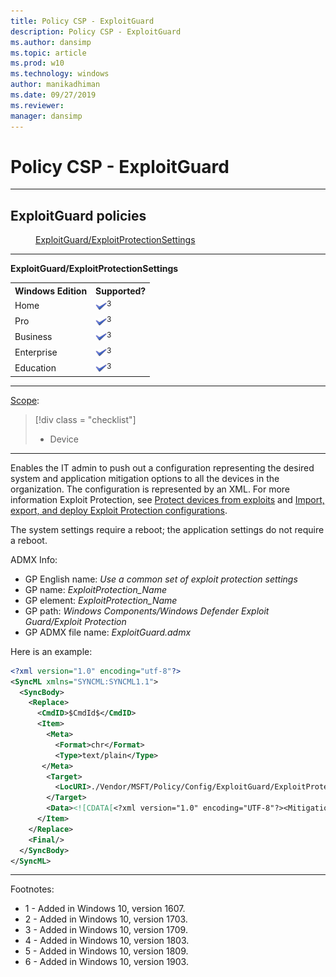 ```yaml
---
title: Policy CSP - ExploitGuard
description: Policy CSP - ExploitGuard
ms.author: dansimp
ms.topic: article
ms.prod: w10
ms.technology: windows
author: manikadhiman
ms.date: 09/27/2019
ms.reviewer: 
manager: dansimp
---
```


# Policy CSP - ExploitGuard



<hr/>

<!--Policies-->
## ExploitGuard policies  

<dl>
  <dd>
    <a href="#exploitguard-exploitprotectionsettings">ExploitGuard/ExploitProtectionSettings</a>
  </dd>
</dl>


<hr/>

<!--Policy-->
<a href="" id="exploitguard-exploitprotectionsettings"></a>**ExploitGuard/ExploitProtectionSettings**  

<!--SupportedSKUs-->
<table>
<tr>
    <th>Windows Edition</th>
    <th>Supported?</th>
</tr>
<tr>
    <td>Home</td>
    <td><img src="images/checkmark.png" alt="check mark" /><sup>3</sup></td>
</tr>
<tr>
    <td>Pro</td>
    <td><img src="images/checkmark.png" alt="check mark" /><sup>3</sup></td>
</tr>
<tr>
    <td>Business</td>
    <td><img src="images/checkmark.png" alt="check mark" /><sup>3</sup></td>
</tr>
<tr>
    <td>Enterprise</td>
    <td><img src="images/checkmark.png" alt="check mark" /><sup>3</sup></td>
</tr>
<tr>
    <td>Education</td>
    <td><img src="images/checkmark.png" alt="check mark" /><sup>3</sup></td>
</tr>
</table>

<!--/SupportedSKUs-->
<hr/>

<!--Scope-->
[Scope](./policy-configuration-service-provider.md#policy-scope):

> [!div class = "checklist"]
> * Device

<hr/>

<!--/Scope-->
<!--Description-->
Enables the IT admin to push out a configuration representing the desired system and application mitigation options to all the devices in the organization. The configuration is represented by an XML. For more information Exploit Protection, see [Protect devices from exploits](https://docs.microsoft.com/windows/threat-protection/windows-defender-exploit-guard/exploit-protection) and [Import, export, and deploy Exploit Protection configurations](https://docs.microsoft.com/windows/threat-protection/windows-defender-exploit-guard/import-export-exploit-protection-emet-xml).

The system settings require a reboot; the application settings do not require a reboot.

<!--/Description-->
<!--ADMXMapped-->
ADMX Info:  
-   GP English name: *Use a common set of exploit protection settings*
-   GP name: *ExploitProtection_Name*
-   GP element: *ExploitProtection_Name*
-   GP path: *Windows Components/Windows Defender Exploit Guard/Exploit Protection*
-   GP ADMX file name: *ExploitGuard.admx*

<!--/ADMXMapped-->
<!--Example-->
Here is an example:

```xml
<?xml version="1.0" encoding="utf-8"?>
<SyncML xmlns="SYNCML:SYNCML1.1">
  <SyncBody>
    <Replace>
      <CmdID>$CmdId$</CmdID>
      <Item>
        <Meta>
          <Format>chr</Format>
          <Type>text/plain</Type>
       </Meta>
        <Target>
          <LocURI>./Vendor/MSFT/Policy/Config/ExploitGuard/ExploitProtectionSettings</LocURI>
        </Target>
        <Data><![CDATA[<?xml version="1.0" encoding="UTF-8"?><MitigationPolicy><SystemConfig><SEHOP Audit="true" /></SystemConfig><AppConfig Executable="iexplore.exe"><ImageLoad AuditImageLoad="true" /><Payload AuditEnableExportAddressFilter="true"AuditEnableExportAddressFilterPlus="true"AuditEnableImportAddressFilter="true"AuditEnableRopStackPivot="true"AuditEnableRopCallerCheck="true"AuditEnableRopSimExec="true"/></AppConfig><AppConfig Executable="wordpad.exe"><DynamicCode Audit="true" /><SignedBinaries Audit="true" AuditStoreSigned="false" /><ImageLoad AuditImageLoad="true"  /><ChildProcess  Audit="true" /><Payload AuditEnableExportAddressFilter="true"AuditEnableExportAddressFilterPlus="true"AuditEnableImportAddressFilter="true"AuditEnableRopStackPivot="true"AuditEnableRopCallerCheck="true"AuditEnableRopSimExec="true"/></AppConfig><AppConfig Executable="notepad.exe"><DynamicCode Audit="true" /><SignedBinaries Audit="true" AuditStoreSigned="false" /><ImageLoad AuditImageLoad="true" /><ChildProcess Audit="true" /><Payload AuditEnableExportAddressFilter="true"AuditEnableExportAddressFilterPlus="true"AuditEnableImportAddressFilter="true"AuditEnableRopStackPivot="true"AuditEnableRopCallerCheck="true"AuditEnableRopSimExec="true"/></AppConfig><AppConfig Executable="outlook.exe"><Payload AuditEnableExportAddressFilter="true"AuditEnableExportAddressFilterPlus="true"AuditEnableImportAddressFilter="true"AuditEnableRopStackPivot="true"AuditEnableRopCallerCheck="true"AuditEnableRopSimExec="true"/></AppConfig><AppConfig Executable="winword.exe"><Payload AuditEnableExportAddressFilter="true"AuditEnableExportAddressFilterPlus="true"AuditEnableImportAddressFilter="true"AuditEnableRopStackPivot="true"AuditEnableRopCallerCheck="true"AuditEnableRopSimExec="true"/></AppConfig><AppConfig Executable="excel.exe"><Payload AuditEnableExportAddressFilter="true"AuditEnableExportAddressFilterPlus="true"AuditEnableImportAddressFilter="true"AuditEnableRopStackPivot="true"AuditEnableRopCallerCheck="true"AuditEnableRopSimExec="true"/></AppConfig><AppConfig Executable="powerpnt.exe"><Payload AuditEnableExportAddressFilter="true"AuditEnableExportAddressFilterPlus="true"AuditEnableImportAddressFilter="true"AuditEnableRopStackPivot="true"AuditEnableRopCallerCheck="true"AuditEnableRopSimExec="true"/></AppConfig><AppConfig Executable="AcroRd32.exe"><Payload AuditEnableExportAddressFilter="true"AuditEnableExportAddressFilterPlus="true"AuditEnableImportAddressFilter="true"AuditEnableRopStackPivot="true"AuditEnableRopCallerCheck="true"AuditEnableRopSimExec="true"/></AppConfig><AppConfig Executable="Acrobat.exe"><Payload AuditEnableExportAddressFilter="true"AuditEnableExportAddressFilterPlus="true"AuditEnableImportAddressFilter="true"AuditEnableRopStackPivot="true"AuditEnableRopCallerCheck="true"AuditEnableRopSimExec="true"/></AppConfig><AppConfig Executable="fltldr.exe"><DynamicCode Audit="true" /><ImageLoad AuditImageLoad="true" /><ChildProcess Audit="true" /><Payload AuditEnableExportAddressFilter="true"AuditEnableExportAddressFilterPlus="true"AuditEnableImportAddressFilter="true"AuditEnableRopStackPivot="true"AuditEnableRopCallerCheck="true"AuditEnableRopSimExec="true"/></AppConfig><AppConfig Executable="RuntimeBroker.exe"><ImageLoad AuditImageLoad="true" /><Payload AuditEnableExportAddressFilter="true"AuditEnableExportAddressFilterPlus="true"AuditEnableImportAddressFilter="true"AuditEnableRopStackPivot="true"AuditEnableRopCallerCheck="true"AuditEnableRopSimExec="true"/></AppConfig><AppConfig Executable="SearchIndexer.exe"><DynamicCode Audit="true" /><SignedBinaries Audit="true" AuditStoreSigned="false" /><Payload AuditEnableExportAddressFilter="true"AuditEnableExportAddressFilterPlus="true"AuditEnableImportAddressFilter="true"AuditEnableRopStackPivot="true"AuditEnableRopCallerCheck="true"AuditEnableRopSimExec="true"/></AppConfig><AppConfig Executable="java.exe"><Payload AuditEnableExportAddressFilter="true"AuditEnableExportAddressFilterPlus="true"AuditEnableImportAddressFilter="true"AuditEnableRopStackPivot="true"AuditEnableRopCallerCheck="true"AuditEnableRopSimExec="true"/></AppConfig><AppConfig Executable="javaws.exe"><Payload AuditEnableExportAddressFilter="true"AuditEnableExportAddressFilterPlus="true"AuditEnableImportAddressFilter="true"AuditEnableRopStackPivot="true"AuditEnableRopCallerCheck="true"AuditEnableRopSimExec="true"/></AppConfig><AppConfig Executable="javaw.exe"><Payload AuditEnableExportAddressFilter="true"AuditEnableExportAddressFilterPlus="true"AuditEnableImportAddressFilter="true"AuditEnableRopStackPivot="true"AuditEnableRopCallerCheck="true"AuditEnableRopSimExec="true"/></AppConfig><AppConfig Executable="EpSelfhostV1.exe"><DynamicCode Audit="true" /><ImageLoad AuditImageLoad="true" /><ChildProcess Audit="true" /><Payload AuditEnableExportAddressFilter="true"AuditEnableExportAddressFilterPlus="true"AuditEnableImportAddressFilter="true"AuditEnableRopStackPivot="true"AuditEnableRopCallerCheck="true"AuditEnableRopSimExec="true"/></AppConfig></MitigationPolicy>]]></Data>
      </Item>
    </Replace>
    <Final/>
  </SyncBody>
</SyncML>

```

<!--/Example-->
<!--/Policy-->
<hr/>

Footnotes:

-   1 - Added in Windows 10, version 1607.
-   2 - Added in Windows 10, version 1703.
-   3 - Added in Windows 10, version 1709.
-   4 - Added in Windows 10, version 1803.
-   5 - Added in Windows 10, version 1809.
-   6 - Added in Windows 10, version 1903.

<!--/Policies-->

